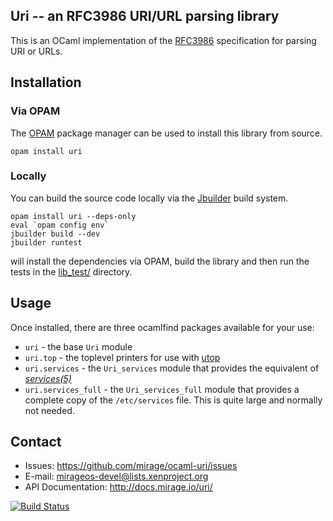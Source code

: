 Uri -- an RFC3986 URI/URL parsing library
-----------------------------------------

This is an OCaml implementation of the [RFC3986](http://tools.ietf.org/html/rfc3986) specification 
for parsing URI or URLs.

## Installation

### Via OPAM

The [OPAM](https://opam.ocaml.org) package manager can be used to install this library from source.

    opam install uri

### Locally

You can build the source code locally via the [Jbuilder](https://github.com/janestreet/jbuilder)
build system.

    opam install uri --deps-only
    eval `opam config env`
    jbuilder build --dev
    jbuilder runtest

will install the dependencies via OPAM, build the library and then run the tests in the [lib_test/](lib_test/) directory.

## Usage

Once installed, there are three ocamlfind packages available for your use:

- `uri` - the base `Uri` module
- `uri.top` - the toplevel printers for use with [utop](https://github.com/diml/utop)
- `uri.services` - the `Uri_services` module that provides the equivalent of *[services(5)](http://man7.org/linux/man-pages/man5/services.5.html)*
- `uri.services_full` - the `Uri_services_full` module that provides a complete copy of the `/etc/services` file. This is quite large and normally not needed.

## Contact

- Issues: <https://github.com/mirage/ocaml-uri/issues>
- E-mail: <mirageos-devel@lists.xenproject.org>
- API Documentation: <http://docs.mirage.io/uri/>

[![Build Status](https://travis-ci.org/mirage/ocaml-uri.png)](https://travis-ci.org/mirage/ocaml-uri)
